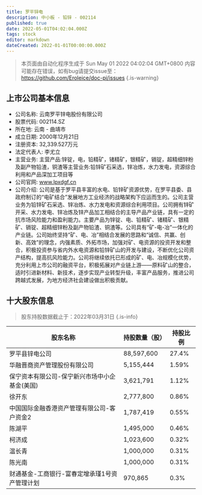 ```yaml
---
title: 罗平锌电
description: 中小板 - 铅锌 - 002114
published: true
date: 2022-05-01T04:02:04.000Z
tags: stock
editor: markdown
dateCreated: 2022-01-01T00:00:00.000Z
---
```


> 本页面由自动化程序生成于 Sun May 01 2022 04:02:04 GMT+0800
> 内容可能存在错误，如有bug请提交issue至：https://github.com/Eroleice/doc-pi/issues
{.is-warning}

## 上市公司基本信息
- 公司名称: 云南罗平锌电股份有限公司
- 股票代码: 002114.SZ
- 所在地: 云南 - 曲靖市
- 成立日期: 2000年12月21日
- 注册资本: 32,339.527万元
- 法定代表人: 李尤立
- 主营业务: 主营产品:锌锭，电，铅精矿，锗精矿，银精矿，镉锭，超精细锌粉及副产物铅渣，铜渣等主营业务:铅锌矿石采选，锌冶炼，水力发电，资源综合利用和产品深加工项目等
- 公司官网: www.lpxdgf.cn
- 公司介绍: 公司是基于罗平县丰富的水电、铅锌矿资源优势，在罗平县委、县政府制订的“电矿结合”发展地方工业经济的战略架构下应运而生的。公司主营业务为铅锌矿石采选、锌冶炼、水力发电和资源综合利用项目。公司拥有锌矿开采、水力发电、锌冶炼及锌产品加工相结合的主导产品产业链，具有一定的抗市场风险能力和盈利能力。主要产品为锌锭、电、铅精矿、锗精矿、银精矿、镉锭、超精细锌粉及副产物铅渣、铜渣等。公司具有“矿-电-冶”一体化的产业链。公司始终坚持“矿、电、冶”相结合发展的思路和“诚信、共赢、创新、高效”的理念，内强素质、外拓市场，加强对矿、电资源的投资开发和整合，积极投资参与省内外水电资源和铅锌矿山的开发与建设，不断优化公司资产结构，提高抗风险能力。公司将继续依托已形成的矿、电、冶规模化优势，充分利用上市公司的融资平台，积极拓展对产业链上游——原料矿山的整合，适时引进新材料、新技术，逐步实现产业转型升级，丰富产品服务，推进公司跨越式发展，为地方经济社会建设做出积极贡献。


## 十大股东信息
> 股东持股数据截止于：2022年03月31日
{.is-info}

| 股东名称 | 持股数量（股） | 持股比例 |
| --- | --- | --- |
| 罗平县锌电公司 | 88,597,600 | 27.4% |
| 华融晋商资产管理股份有限公司 | 5,155,444 | 1.59% |
| 保宁资本有限公司-保宁新兴市场中小企基金(美国) | 3,621,791 | 1.12% |
| 徐开东 | 2,777,800 | 0.86% |
| 中国国际金融香港资产管理有限公司-客户资金2 | 1,787,419 | 0.55% |
| 陈湖平 | 1,495,000 | 0.46% |
| 柯济成 | 1,023,600 | 0.32% |
| 温长青 | 1,000,000 | 0.31% |
| 陈光南 | 1,000,000 | 0.31% |
| 财通基金-工商银行-富春定增承瑾1号资产管理计划 | 970,865 | 0.3% |




